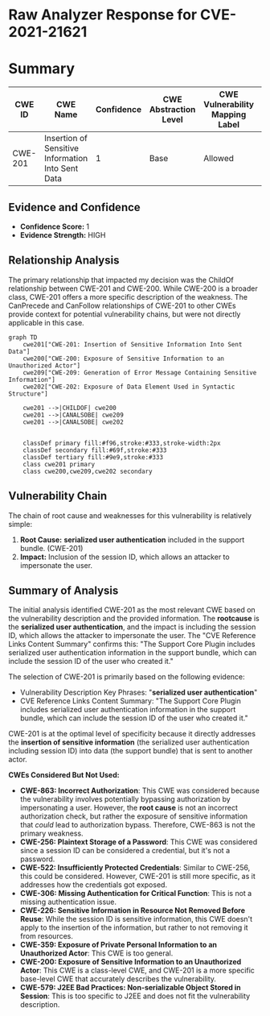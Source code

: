 # Raw Analyzer Response for CVE-2021-21621

# Summary
| CWE ID | CWE Name | Confidence | CWE Abstraction Level | CWE Vulnerability Mapping Label | CWE-Vulnerability Mapping Notes |
|---|---|---|---|---|---|
| CWE-201 | Insertion of Sensitive Information Into Sent Data | 1 | Base | Allowed | Primary CWE |

## Evidence and Confidence

*   **Confidence Score:** 1
*   **Evidence Strength:** HIGH

## Relationship Analysis
The primary relationship that impacted my decision was the ChildOf relationship between CWE-201 and CWE-200. While CWE-200 is a broader class, CWE-201 offers a more specific description of the weakness. The CanPrecede and CanFollow relationships of CWE-201 to other CWEs provide context for potential vulnerability chains, but were not directly applicable in this case.

```mermaid
graph TD
    cwe201["CWE-201: Insertion of Sensitive Information Into Sent Data"]
    cwe200["CWE-200: Exposure of Sensitive Information to an Unauthorized Actor"]
    cwe209["CWE-209: Generation of Error Message Containing Sensitive Information"]
    cwe202["CWE-202: Exposure of Data Element Used in Syntactic Structure"]
    
    cwe201 -->|CHILDOF| cwe200
    cwe201 -->|CANALSOBE| cwe209
    cwe201 -->|CANALSOBE| cwe202
    

    classDef primary fill:#f96,stroke:#333,stroke-width:2px
    classDef secondary fill:#69f,stroke:#333
    classDef tertiary fill:#9e9,stroke:#333
    class cwe201 primary
    class cwe200,cwe209,cwe202 secondary
```

## Vulnerability Chain
The chain of root cause and weaknesses for this vulnerability is relatively simple:
  1. **Root Cause:** **serialized user authentication** included in the support bundle. (CWE-201)
  2. **Impact:** Inclusion of the session ID, which allows an attacker to impersonate the user.

## Summary of Analysis
The initial analysis identified CWE-201 as the most relevant CWE based on the vulnerability description and the provided information. The **rootcause** is the **serialized user authentication**, and the impact is including the session ID, which allows the attacker to impersonate the user.
The "CVE Reference Links Content Summary" confirms this: "The Support Core Plugin includes serialized user authentication information in the support bundle, which can include the session ID of the user who created it."

The selection of CWE-201 is primarily based on the following evidence:
  - Vulnerability Description Key Phrases: "**serialized user authentication**"
  - CVE Reference Links Content Summary: "The Support Core Plugin includes serialized user authentication information in the support bundle, which can include the session ID of the user who created it."

CWE-201 is at the optimal level of specificity because it directly addresses the **insertion of sensitive information** (the serialized user authentication including session ID) into data (the support bundle) that is sent to another actor.

**CWEs Considered But Not Used:**

*   **CWE-863: Incorrect Authorization**: This CWE was considered because the vulnerability involves potentially bypassing authorization by impersonating a user. However, the **root cause** is not an incorrect authorization check, but rather the exposure of sensitive information that *could* lead to authorization bypass. Therefore, CWE-863 is not the primary weakness.
*   **CWE-256: Plaintext Storage of a Password**: This CWE was considered since a session ID can be considered a credential, but it's not a password.
*   **CWE-522: Insufficiently Protected Credentials**: Similar to CWE-256, this could be considered. However, CWE-201 is still more specific, as it addresses how the credentials got exposed.
*   **CWE-306: Missing Authentication for Critical Function**: This is not a missing authentication issue.
*   **CWE-226: Sensitive Information in Resource Not Removed Before Reuse**: While the session ID is sensitive information, this CWE doesn't apply to the insertion of the information, but rather to not removing it from resources.
*   **CWE-359: Exposure of Private Personal Information to an Unauthorized Actor**: This CWE is too general.
*   **CWE-200: Exposure of Sensitive Information to an Unauthorized Actor**: This CWE is a class-level CWE, and CWE-201 is a more specific base-level CWE that accurately describes the vulnerability.
*   **CWE-579: J2EE Bad Practices: Non-serializable Object Stored in Session**: This is too specific to J2EE and does not fit the vulnerability description.
